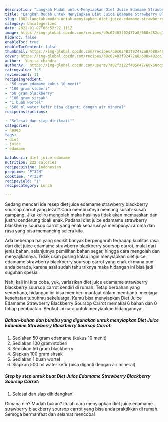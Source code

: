 ```yaml
---
description: "Langkah Mudah untuk Menyiapkan Diet Juice Edamame Strawberry Blackberry Soursop Carrot yang Enak Banget"
title: "Langkah Mudah untuk Menyiapkan Diet Juice Edamame Strawberry Blackberry Soursop Carrot yang Enak Banget"
slug: 1082-langkah-mudah-untuk-menyiapkan-diet-juice-edamame-strawberry-blackberry-soursop-carrot-yang-enak-banget
category: Uncategorized
date: 2022-01-07T06:52:22.111Z
image: https://img-global.cpcdn.com/recipes/b9c62483f92472a8/680x482cq70/diet-juice-edamame-strawberry-blackberry-soursop-carrot-foto-resep-utama.jpg
hideToc: false
enableToc: true
enableTocContent: false
thumbnail: https://img-global.cpcdn.com/recipes/b9c62483f92472a8/680x482cq70/diet-juice-edamame-strawberry-blackberry-soursop-carrot-foto-resep-utama.jpg
cover: https://img-global.cpcdn.com/recipes/b9c62483f92472a8/680x482cq70/diet-juice-edamame-strawberry-blackberry-soursop-carrot-foto-resep-utama.jpg
author:  Yunita chandra
authorAv:  https://img-global.cpcdn.com/users/7a82f2122f405047/60x60cq50/avatar.jpg
ratingvalue: 3.5
reviewcount: 11
recipeingredient:
- "50 gram edamame kukus 10 menit"
- "100 gram stoberi"
- "50 gram blackberry"
- "100 gram sirsak"
- "1 buah wortel"
- "500 ml water kefir bisa diganti dengan air mineral"
recipeinstructions:

- "Selesai dan siap dinikmati!"
categories:
- Resep
tags:
- diet
- juice
- edamame

katakunci: diet juice edamame 
nutrition: 222 calories
recipecuisine: Indonesian
preptime: "PT32M"
cooktime: "PT33M"
recipeyield: "1"
recipecategory: Lunch

---
```



Sedang mencari ide resep diet juice edamame strawberry blackberry soursop carrot yang lezat? Cara membuatnya memang susah-susah gampang. Jika keliru mengolah maka hasilnya tidak akan memuaskan dan justru cenderung tidak enak. Padahal diet juice edamame strawberry blackberry soursop carrot yang enak seharusnya mempunyai aroma dan rasa yang bisa memancing selera kita.


Ada beberapa hal yang sedikit banyak berpengaruh terhadap kualitas rasa dari diet juice edamame strawberry blackberry soursop carrot, mulai dari jenis bahan, selanjutnya pemilihan bahan segar, hingga cara mengolah dan menyajikannya. Tidak usah pusing kalau ingin menyiapkan diet juice edamame strawberry blackberry soursop carrot yang enak di mana pun anda berada, karena asal sudah tahu triknya maka hidangan ini bisa jadi suguhan spesial.




Nah, kali ini kita coba, yuk, variasikan diet juice edamame strawberry blackberry soursop carrot sendiri di rumah. Tetap berbahan yang sederhana, hidangan ini bisa memberi manfaat dalam membantu menjaga kesehatan tubuhmu sekeluarga. Kamu bisa menyiapkan Diet Juice Edamame Strawberry Blackberry Soursop Carrot memakai 6 bahan dan 0 tahap pembuatan. Berikut ini cara untuk menyiapkan hidangannya.

<!--inarticleads1-->

##### Bahan-bahan dan bumbu yang digunakan untuk menyiapkan Diet Juice Edamame Strawberry Blackberry Soursop Carrot:

1. Sediakan 50 gram edamame (kukus 10 menit)
1. Sediakan 100 gram stoberi
1. Sediakan 50 gram blackberry
1. Siapkan 100 gram sirsak
1. Sediakan 1 buah wortel
1. Siapkan 500 ml water kefir (bisa diganti dengan air mineral)




<!--inarticleads2-->

##### Step by step untuk buat Diet Juice Edamame Strawberry Blackberry Soursop Carrot:


1. Selesai dan siap dihidangkan!



Gimana nih? Mudah bukan? Itulah cara menyiapkan diet juice edamame strawberry blackberry soursop carrot yang bisa anda praktikkan di rumah. Semoga bermanfaat dan selamat mencoba!
